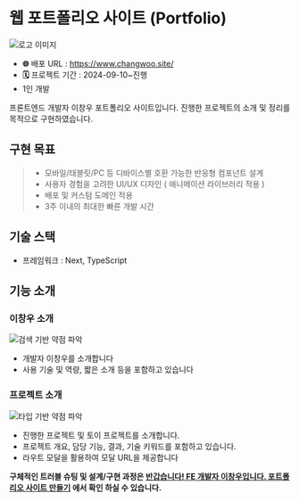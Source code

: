 # 웹 포트폴리오 사이트 (Portfolio)
![로고 이미지](https://velog.velcdn.com/images/changwoo/post/1ad88393-edeb-4869-9edb-fa551d19afe9/image.png)
- **🌐** 배포 URL : https://www.changwoo.site/
- **🗓️** 프로젝트 기간 :  2024-09-10~진행
- 1인 개발

프론트엔드 개발자 이창우 포트폴리오 사이트입니다. 진행한 프로젝트의 소개 및 정리를 목적으로 구현하였습니다.

## 구현 목표

> * 모바일/태블릿/PC 등 디바이스별 호환 가능한 반응형 컴포넌트 설계
> * 사용자 경험을 고려한 UI/UX 디자인 ( 애니메이션 라이브러리 적용 )
> * 배포 및 커스텀 도메인 적용
> * 3주 이내의 최대한 빠른 개발 시간

## 기술 스택

- 프레임워크 :  Next, TypeScript

## 기능 소개

### 이창우 소개
![검색 기반 약점 파악](https://velog.velcdn.com/images/changwoo/post/15e3e683-c3b8-4836-88bc-6e29e0c5573e/image.gif)
<br/>
* 개발자 이창우를 소개합니다
* 사용 기술 및 역량, 짧은 소개 등을 포함하고 있습니다

### 프로젝트 소개
![타입 기반 약점 파악](https://velog.velcdn.com/images/changwoo/post/e605d9f7-9b29-4ea1-8531-27d0d535fd8f/image.gif)
<br/>
* 진행한 프로젝트 및 토이 프로젝트를 소개합니다.
* 프로젝트 개요, 담당 기능, 결과, 기술 키워드를 포함하고 있습니다.
* 라우트 모달을 활용하여 모달 URL을 제공합니다

**구체적인 트러블 슈팅 및 설계/구현 과정은 <a href="https://velog.io/@changwoo/%EB%B0%98%EA%B0%91%EC%8A%B5%EB%8B%88%EB%8B%A4-FE-%EA%B0%9C%EB%B0%9C%EC%9E%90-%EC%9D%B4%EC%B0%BD%EC%9A%B0%EC%9E%85%EB%8B%88%EB%8B%A4.-%EC%9B%B9-%ED%8F%AC%ED%8A%B8%ED%8F%B4%EB%A6%AC%EC%98%A4-%EC%82%AC%EC%9D%B4%ED%8A%B8">반갑습니다! FE 개발자 이창우입니다. 포트폴리오 사이트 만들기</a> 에서 확인 하실 수 있습니다.**
